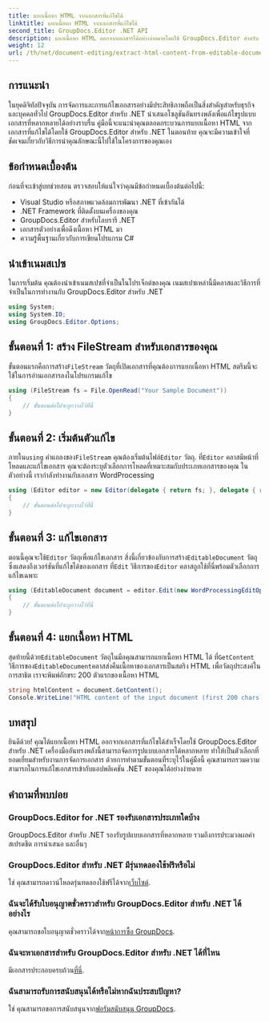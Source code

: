 ```yaml
---
title: แยกเนื้อหา HTML จากเอกสารที่แก้ไขได้
linktitle: แยกเนื้อหา HTML จากเอกสารที่แก้ไขได้
second_title: GroupDocs.Editor .NET API
description: แยกเนื้อหา HTML ออกจากเอกสารได้อย่างง่ายดายโดยใช้ GroupDocs.Editor สำหรับ .NET ปฏิบัติตามคำแนะนำโดยละเอียดของเราเพื่อการบูรณาการและการจัดการเอกสารที่ราบรื่น
weight: 12
url: /th/net/document-editing/extract-html-content-from-editable-document/
---
```

## การแนะนำ
ในยุคดิจิทัลปัจจุบัน การจัดการและการแก้ไขเอกสารอย่างมีประสิทธิภาพถือเป็นสิ่งสำคัญสำหรับธุรกิจและบุคคลทั่วไป GroupDocs.Editor สำหรับ .NET นำเสนอโซลูชันอันทรงพลังเพื่อแก้ไขรูปแบบเอกสารที่หลากหลายได้อย่างราบรื่น คู่มือนี้จะแนะนำคุณตลอดกระบวนการแยกเนื้อหา HTML จากเอกสารที่แก้ไขได้โดยใช้ GroupDocs.Editor สำหรับ .NET ในตอนท้าย คุณจะมีความเข้าใจที่ชัดเจนเกี่ยวกับวิธีการนำคุณลักษณะนี้ไปใช้ในโครงการของคุณเอง
## ข้อกำหนดเบื้องต้น
ก่อนที่จะเข้าสู่บทช่วยสอน ตรวจสอบให้แน่ใจว่าคุณมีข้อกำหนดเบื้องต้นต่อไปนี้:
- Visual Studio หรือสภาพแวดล้อมการพัฒนา .NET ที่เข้ากันได้
- .NET Framework ที่ติดตั้งบนเครื่องของคุณ
- GroupDocs.Editor สำหรับไลบรารี .NET
- เอกสารตัวอย่างเพื่อดึงเนื้อหา HTML มา
- ความรู้พื้นฐานเกี่ยวกับการเขียนโปรแกรม C#
## นำเข้าเนมสเปซ
ในการเริ่มต้น คุณต้องนำเข้าเนมสเปซที่จำเป็นในโปรเจ็กต์ของคุณ เนมสเปซเหล่านี้มีคลาสและวิธีการที่จำเป็นในการทำงานกับ GroupDocs.Editor สำหรับ .NET
```csharp
using System;
using System.IO;
using GroupDocs.Editor.Options;
```
## ขั้นตอนที่ 1: สร้าง FileStream สำหรับเอกสารของคุณ
ขั้นตอนแรกคือการสร้าง`FileStream` วัตถุที่เปิดเอกสารที่คุณต้องการแยกเนื้อหา HTML สตรีมนี้จะใช้ในการอ่านเอกสารลงในโปรแกรมแก้ไข
```csharp
using (FileStream fs = File.OpenRead("Your Sample Document"))
{
    // ขั้นตอนต่อไปจะถูกวางไว้ที่นี่
}
```
## ขั้นตอนที่ 2: เริ่มต้นตัวแก้ไข
 ภายใน`using` คำแถลงของ`FileStream` คุณต้องเริ่มต้นไฟล์`Editor` วัตถุ. ที่`Editor` คลาสมีหน้าที่โหลดและแก้ไขเอกสาร คุณจะต้องระบุตัวเลือกการโหลดที่เหมาะสมกับประเภทเอกสารของคุณ ในตัวอย่างนี้ เรากำลังทำงานกับเอกสาร WordProcessing
```csharp
using (Editor editor = new Editor(delegate { return fs; }, delegate { return new WordProcessingLoadOptions(); }))
{
    // ขั้นตอนต่อไปจะถูกวางไว้ที่นี่
}
```
## ขั้นตอนที่ 3: แก้ไขเอกสาร
 ตอนนี้คุณจะใช้`Editor` วัตถุเพื่อแก้ไขเอกสาร สิ่งนี้เกี่ยวข้องกับการสร้าง`EditableDocument` วัตถุซึ่งแสดงถึงเวอร์ชันที่แก้ไขได้ของเอกสาร ที่`Edit` วิธีการของ`Editor` คลาสถูกใช้ที่นี่พร้อมตัวเลือกการแก้ไขเฉพาะ
```csharp
using (EditableDocument document = editor.Edit(new WordProcessingEditOptions()))
{
    // ขั้นตอนต่อไปจะถูกวางไว้ที่นี่
}
```
## ขั้นตอนที่ 4: แยกเนื้อหา HTML
 สุดท้ายนี้ด้วย`EditableDocument` วัตถุในมือคุณสามารถแยกเนื้อหา HTML ได้ ที่`GetContent` วิธีการของ`EditableDocument`คลาสส่งคืนเนื้อหาของเอกสารเป็นสตริง HTML เพื่อวัตถุประสงค์ในการสาธิต เราจะพิมพ์อักขระ 200 ตัวแรกของเนื้อหา HTML
```csharp
string htmlContent = document.GetContent();
Console.WriteLine("HTML content of the input document (first 200 chars): {0}", htmlContent.Substring(0, 200));
```

## บทสรุป
ยินดีด้วย! คุณได้แยกเนื้อหา HTML ออกจากเอกสารที่แก้ไขได้สำเร็จโดยใช้ GroupDocs.Editor สำหรับ .NET เครื่องมืออันทรงพลังนี้สามารถจัดการรูปแบบเอกสารได้หลากหลาย ทำให้เป็นตัวเลือกที่ยอดเยี่ยมสำหรับงานการจัดการเอกสาร ด้วยการทำตามขั้นตอนที่ระบุไว้ในคู่มือนี้ คุณสามารถรวมความสามารถในการแก้ไขเอกสารเข้ากับแอปพลิเคชัน .NET ของคุณได้อย่างง่ายดาย
## คำถามที่พบบ่อย
### GroupDocs.Editor for .NET รองรับเอกสารประเภทใดบ้าง
GroupDocs.Editor สำหรับ .NET รองรับรูปแบบเอกสารที่หลากหลาย รวมถึงการประมวลผลคำ สเปรดชีต การนำเสนอ และอื่นๆ
### GroupDocs.Editor สำหรับ .NET มีรุ่นทดลองใช้ฟรีหรือไม่
 ใช่ คุณสามารถดาวน์โหลดรุ่นทดลองใช้ฟรีได้จาก[เว็บไซต์](https://releases.groupdocs.com/).
### ฉันจะได้รับใบอนุญาตชั่วคราวสำหรับ GroupDocs.Editor สำหรับ .NET ได้อย่างไร
 คุณสามารถขอใบอนุญาตชั่วคราวได้จาก[หน้าการซื้อ GroupDocs](https://purchase.groupdocs.com/temporary-license/).
### ฉันจะหาเอกสารสำหรับ GroupDocs.Editor สำหรับ .NET ได้ที่ไหน
 มีเอกสารประกอบครบถ้วน[ที่นี่](https://tutorials.groupdocs.com/editor/net/).
### ฉันสามารถรับการสนับสนุนได้หรือไม่หากฉันประสบปัญหา?
 ใช่ คุณสามารถขอการสนับสนุนจาก[ฟอรัมสนับสนุน GroupDocs](https://forum.groupdocs.com/c/editor/20).